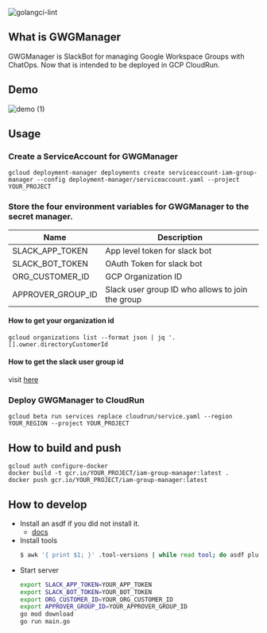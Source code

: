 ![golangci-lint](https://github.com/mugioka/gcp-group-manager/actions/workflows/golangci-lint.yaml/badge.svg?branch=master)
## What is GWGManager
GWGManager is SlackBot for managing Google Workspace Groups with ChatOps.
Now that is intended to be deployed in GCP CloudRun.

## Demo
![demo (1)](https://user-images.githubusercontent.com/62197019/134805434-519f0925-dcdc-4b03-be8e-1f233a0990b7.gif)

## Usage
### Create a ServiceAccount for GWGManager
```
gcloud deployment-manager deployments create serviceaccount-iam-group-manager --config deployment-manager/serviceaccount.yaml --project YOUR_PROJECT
```
### Store the four environment variables for GWGManager to the secret manager.

|Name|Description|
|---|---|
|SLACK_APP_TOKEN|App level token for slack bot|
|SLACK_BOT_TOKEN|OAuth Token for slack bot|
|ORG_CUSTOMER_ID|GCP Organization ID|
|APPROVER_GROUP_ID|Slack user group ID who allows to join the group|

#### How to get your organization id
```
gcloud organizations list --format json | jq '.[].owner.directoryCustomerId
```
#### How to get the slack user group id
visit [here](https://api.slack.com/methods/usergroups.list)

### Deploy GWGManager to CloudRun
```
gcloud beta run services replace cloudrun/service.yaml --region YOUR_REGION --project YOUR_PROJECT
```
## How to build and push
```
gcloud auth configure-docker
docker build -t gcr.io/YOUR_PROJECT/iam-group-manager:latest .
docker push gcr.io/YOUR_PROJECT/iam-group-manager:latest
```
## How to develop
- Install an asdf if you did not install it.
  - [docs](http://asdf-vm.com/guide/getting-started.html#_1-install-dependencies)
- Install tools
  ```bash
  $ awk '{ print $1; }' .tool-versions | while read tool; do asdf plugin add ${tool}; done; asdf install
  ```
- Start server
  ```bash
  export SLACK_APP_TOKEN=YOUR_APP_TOKEN
  export SLACK_BOT_TOKEN=YOUR_BOT_TOKEN
  export ORG_CUSTOMER_ID=YOUR_ORG_CUSTOMER_ID
  export APPROVER_GROUP_ID=YOUR_APPROVER_GROUP_ID
  go mod download
  go run main.go
  ```

